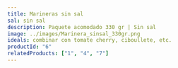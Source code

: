 ```yaml
---
title: Marineras sin sal
sal: sin sal
description: Paquete acomodado 330 gr | Sin sal
image: ../images/Marinera_sinsal_330gr.png
ideals: combinar con tomate cherry, ciboullete, etc.
productId: "6"
relatedProducts: ["1", "4", "7"]
---
```

